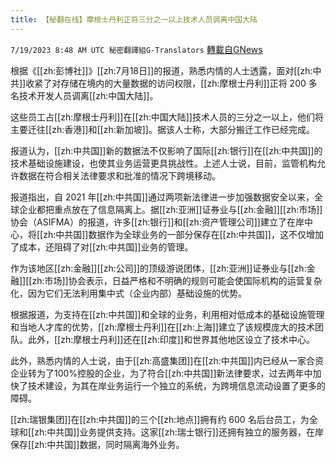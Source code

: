 ```yaml
---
title: 【秘翻在线】摩根士丹利正将三分之一以上技术人员调离中国大陆
---
```

`7/19/2023 8:48 AM UTC 秘密翻譯組G-Translators` [轉載自GNews](https://gnews.org/articles/1471300)

根据《[[zh:彭博社]]》[[zh:7月18日]]的报道，熟悉内情的人士透露，面对[[zh:中共]]收紧了对存储在境内的大量数据的访问权限，[[zh:摩根士丹利]]正将 200 多名技术开发人员调离[[zh:中国大陆]]。

这些员工占[[zh:摩根士丹利]]在[[zh:中国大陆]]技术人员的三分之一以上，他们将主要迁往[[zh:香港]]和[[zh:新加坡]]。据该人士称，大部分搬迁工作已经完成。

报道认为，[[zh:中共国]]新的数据法不仅影响了国际[[zh:银行]]在[[zh:中共国]]的技术基础设施建设，也使其业务运营更具挑战性。上述人士说，目前，监管机构允许数据在符合相关法律要求和批准的情况下跨境移动。

报道指出，自 2021 年[[zh:中共国]]通过两项新法律进一步加强数据安全以来，全球企业都把重点放在了信息隔离上。据[[zh:亚洲]]证券业与[[zh:金融]][[zh:市场]]协会（ASIFMA）的报道，许多[[zh:银行]]和[[zh:资产管理公司]]建立了在岸中心，将[[zh:中共国]]数据作为全球业务的一部分保存在[[zh:中共国]]，这不仅增加了成本，还阻碍了对[[zh:中共国]]业务的管理。

作为该地区[[zh:金融]][[zh:公司]]的顶级游说团体，[[zh:亚洲]]证券业与[[zh:金融]][[zh:市场]]协会表示，日益严格和不明确的规则可能会使国际机构的运营复杂化，因为它们无法利用集中式（企业内部）基础设施的优势。

根据报道，为支持在[[zh:中共国]]和全球的业务，利用相对低成本的基础设施管理和当地人才库的优势，[[zh:摩根士丹利]]在[[zh:上海]]建立了该规模庞大的技术团队。此外，[[zh:摩根士丹利]]还在[[zh:印度]]和世界其他地区设立了技术中心。

此外，熟悉内情的人士说，由于[[zh:高盛集团]]在[[zh:中共国]]内已经从一家合资企业转为了100%控股的企业，为了符合[[zh:中共国]]新法律要求，过去两年中加快了技术建设，为其在岸业务运行一个独立的系统，为跨境信息流动设置了更多的障碍。

[[zh:瑞银集团]]在[[zh:中共国]]的三个[[zh:地点]]拥有约 600 名后台员工，为全球和[[zh:中共国]]业务提供支持。这家[[zh:瑞士银行]]还拥有独立的服务器，在岸保存[[zh:中共国]]数据，同时隔离海外业务。
